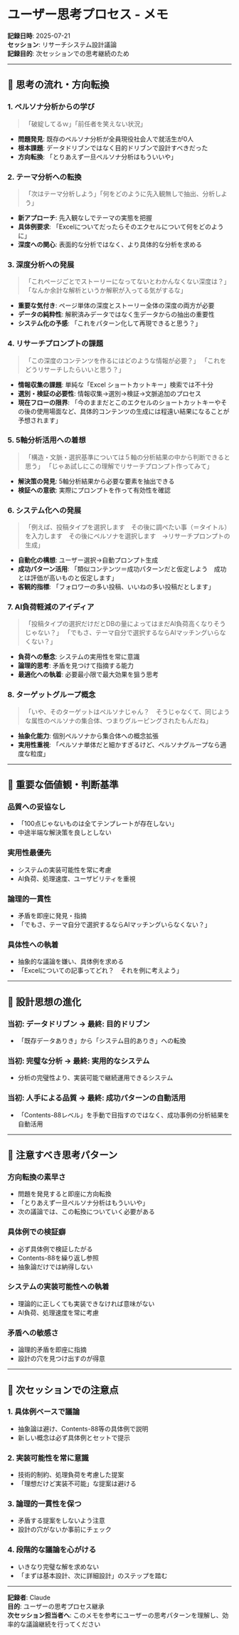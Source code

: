 # ユーザー思考プロセス - メモ

**記録日時**: 2025-07-21  
**セッション**: リサーチシステム設計議論  
**記録目的**: 次セッションでの思考継続のため  

---

## 🧠 思考の流れ・方向転換

### **1. ペルソナ分析からの学び**
> 「破綻してるｗ」「前任者を笑えない状況」

- **問題発見**: 既存のペルソナ分析が全員現役社会人で就活生が0人
- **根本課題**: データドリブンではなく目的ドリブンで設計すべきだった
- **方向転換**: 「とりあえず一旦ペルソナ分析はもういいや」

### **2. テーマ分析への転換**
> 「次はテーマ分析しよう」「何をどのように先入観無しで抽出、分析しよう」

- **新アプローチ**: 先入観なしでテーマの実態を把握
- **具体例要求**: 「Excelについてだったらそのエクセルについて何をどのように」
- **深度への関心**: 表面的な分析ではなく、より具体的な分析を求める

### **3. 深度分析への発展**
> 「これページごとでストーリーになってないとわかんなくない深度は？」
> 「なんか余計な解析というか解釈が入ってる気がするな」

- **重要な気付き**: ページ単体の深度とストーリー全体の深度の両方が必要
- **データの純粋性**: 解釈済みデータではなく生データからの抽出の重要性
- **システム化の予感**: 「これをパターン化して再現できると思う？」

### **4. リサーチプロンプトの課題**
> 「この深度のコンテンツを作るにはどのような情報が必要？」
> 「これをどうリサーチしたらいいと思う？」

- **情報収集の課題**: 単純な「Excel ショートカットキー」検索では不十分
- **選別・検証の必要性**: 情報収集→選別→検証→文脈追加のプロセス
- **現在フローの限界**: 「今のままだとこのエクセルのショートカットキーやその後の使用場面など、具体的コンテンツの生成には程遠い結果になることが予想されます」

### **5. 5軸分析活用への着想**
> 「構造・文脈・選択基準については５軸の分析結果の中から判断できると思う」
> 「じゃあ試しにこの理解でリサーチプロンプト作ってみて」

- **解決策の発見**: 5軸分析結果から必要な要素を抽出できる
- **検証への意欲**: 実際にプロンプトを作って有効性を確認

### **6. システム化への発展**
> 「例えば、投稿タイプを選択します　その後に調べたい事（＝タイトル）を入力します　その後にペルソナを選択します　→リサーチプロンプトの生成」

- **自動化の構想**: ユーザー選択→自動プロンプト生成
- **成功パターン活用**: 「類似コンテンツ＝成功パターンだと仮定しよう　成功とは評価が高いものと仮定します」
- **客観的指標**: 「フォロワーの多い投稿、いいねの多い投稿だとします」

### **7. AI負荷軽減のアイディア**
> 「投稿タイプの選択だけだとDBの量によってはまだAI負荷高くなりそうじゃない？」
> 「でもさ、テーマ自分で選択するならAIマッチングいらなくない？」

- **負荷への懸念**: システムの実用性を常に意識
- **論理的思考**: 矛盾を見つけて指摘する能力
- **最適化への執着**: 必要最小限で最大効果を狙う思考

### **8. ターゲットグループ概念**
> 「いや、そのターゲットはペルソナじゃん？　そうじゃなくて、同じような属性のペルソナの集合体、つまりグルーピングされたもんだね」

- **抽象化能力**: 個別ペルソナから集合体への概念拡張
- **実用性重視**: 「ペルソナ単体だと細かすぎるけど、ペルソナグループなら適度な粒度」

---

## 💭 重要な価値観・判断基準

### **品質への妥協なし**
- 「100点じゃないものは全てテンプレートが存在しない」
- 中途半端な解決策を良しとしない

### **実用性最優先**  
- システムの実装可能性を常に考慮
- AI負荷、処理速度、ユーザビリティを重視

### **論理的一貫性**
- 矛盾を即座に発見・指摘
- 「でもさ、テーマ自分で選択するならAIマッチングいらなくない？」

### **具体性への執着**
- 抽象的な議論を嫌い、具体例を求める
- 「Excelについての記事ってどれ？　それを例に考えよう」

---

## 🎯 設計思想の進化

### **当初**: データドリブン → **最終**: 目的ドリブン
- 「既存データありき」から「システム目的ありき」への転換

### **当初**: 完璧な分析 → **最終**: 実用的なシステム
- 分析の完璧性より、実装可能で継続運用できるシステム

### **当初**: 人手による品質 → **最終**: 成功パターンの自動活用
- 「Contents-88レベル」を手動で目指すのではなく、成功事例の分析結果を自動活用

---

## 🚨 注意すべき思考パターン

### **方向転換の素早さ**
- 問題を発見すると即座に方向転換
- 「とりあえず一旦ペルソナ分析はもういいや」
- 次の議論では、この転換についていく必要がある

### **具体例での検証癖**
- 必ず具体例で検証したがる
- Contents-88を繰り返し参照
- 抽象論だけでは納得しない

### **システムの実装可能性への執着**
- 理論的に正しくても実装できなければ意味がない
- AI負荷、処理速度を常に考慮

### **矛盾への敏感さ**
- 論理的矛盾を即座に指摘
- 設計の穴を見つけ出すのが得意

---

## 📝 次セッションでの注意点

### **1. 具体例ベースで議論**
- 抽象論は避け、Contents-88等の具体例で説明
- 新しい概念は必ず具体例とセットで提示

### **2. 実装可能性を常に意識**
- 技術的制約、処理負荷を考慮した提案
- 「理想だけど実装不可能」な提案は避ける

### **3. 論理的一貫性を保つ**
- 矛盾する提案をしないよう注意
- 設計の穴がないか事前にチェック

### **4. 段階的な議論を心がける**
- いきなり完璧な解を求めない
- 「まずは基本設計、次に詳細設計」のステップを踏む

---

**記録者**: Claude  
**目的**: ユーザーの思考プロセス継承  
**次セッション担当者へ**: このメモを参考にユーザーの思考パターンを理解し、効率的な議論継続を行ってください